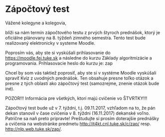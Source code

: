 # Zápočtový test

Vážené kolegyne a kolegovia,

blíži sa nám termín zápočtového testu z prvých štyroch prednášok, ktorý je oficiálne plánovany na 8. týždeň zimného semestra. Tento test bude realizovaný elektronicky v systeme Moodle.

Poprosím vás, aby ste si vyskúšali prihlasovanie do https://moodle.fei.tuke.sk a následne do kurzu Základy algoritmizácie a programovania.
Prihlasovacie heslo do kurzu je: zap

Chcel by som vás taktiež poprosiť, aby ste si v systéme Moodle vyskúšali spraviť Kvíz z uvodných prednášok.
Ten obsahuje presne toľko otázok a presne z tých oblastí ako zápočtový test (samozrejme, znenie otázok bude iné).

POZOR!!! Informácia pre všetkých, ktorí majú cvičenie vo ŠTVRTKY!!!

Zápočtový test bude už v 7. týždni, t.j. 09.11.2017, vzhľadom na to, že pán dekan stanovil v čase cvičenia v 8. týždni (16.11.2017) dekanské voľno. Patrične sa naň preto pripravte!
Preštudujte si prosím doterajšie prednášky a cvičenia na webstránke predmetu http://it4kt.cnl.tuke.sk/c/zap/ resp. http://nlp.web.tuke.sk/zap/.

